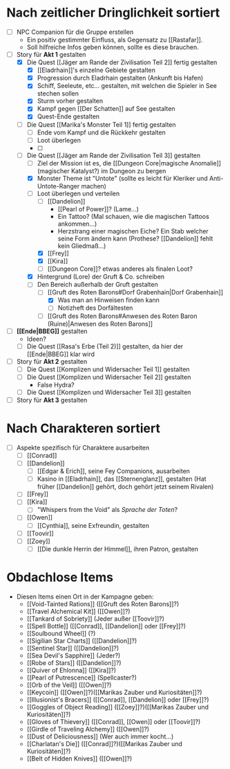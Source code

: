 # Nach zeitlicher Dringlichkeit sortiert
- [ ] NPC Companion für die Gruppe erstellen
	- Ein positiv gestimmter Einfluss, als Gegensatz zu [[Rastafar]].
	- Soll hilfreiche Infos geben können, sollte es diese brauchen.
- [ ] Story für **Akt 1** gestalten
	- [x] Die Quest [[Jäger am Rande der Zivilisation Teil 2]] fertig gestalten
		- [x] [[Eladrhain]]'s einzelne Gebiete gestalten
		- [x] Progression durch Eladrhain gestalten (Ankunft bis Hafen)
		- [x] Schiff, Seeleute, etc... gestalten, mit welchen die Spieler in See stechen sollen
		- [x] Sturm vorher gestalten
		- [x] Kampf gegen [[Der Schatten]] auf See gestalten
		- [x] Quest-Ende gestalten
	- [ ] Die Quest [[Marika's Monster Teil 1]] fertig gestalten
		- [ ] Ende vom Kampf und die Rückkehr gestalten
		- [ ] Loot überlegen
		- [ ] 
	- [ ] Die Quest [[Jäger am Rande der Zivilisation Teil 3]] gestalten
		- [ ] Ziel der Mission ist es, die [[Dungeon Core|magische Anomalie]] (magischer Katalyst?) im Dungeon zu bergen
		- [x] Monster Theme ist "Untote" (sollte es leicht für Kleriker und Anti-Untote-Ranger machen)
		- [ ] Loot überlegen und verteilen
			- [ ] [[Dandelion]] 
				- [[Pearl of Power]]? (Lame...)
				- Ein Tattoo? (Mal schauen, wie die magischen Tattoos ankommen...)
				- Herzstrang einer magischen Eiche? Ein Stab welcher seine Form ändern kann (Prothese? [[Dandelion]] fehlt kein Gliedmaß...)
			- [x] [[Frey]] 
			- [x] [[Kira]] 
			- [ ] [[Dungeon Core]]? etwas anderes als finalen Loot?
		- [x] Hintergrund (Lore) der Gruft & Co. schreiben
		- [ ] Den Bereich außerhalb der Gruft gestalten
			- [ ] [[Gruft des Roten Barons#Dorf Grabenhain|Dorf Grabenhain]]
				- [x] Was man an Hinweisen finden kann
				- [ ] Notizheft des Dorfältesten
			- [ ] [[Gruft des Roten Barons#Anwesen des Roten Baron (Ruine)|Anwesen des Roten Barons]]
- [ ] **[[Ende|BBEG]]** gestalten
	- Ideen?
	- [ ] Die Quest [[Rasa's Erbe (Teil 2)]] gestalten, da hier der [[Ende|BBEG]] klar wird
- [ ] Story für **Akt 2** gestalten
	- [ ] Die Quest [[Komplizen und Widersacher Teil 1]] gestalten
	- [ ] Die Quest [[Komplizen und Widersacher Teil 2]] gestalten
		- False Hydra?
	- [ ] Die Quest [[Komplizen und Widersacher Teil 3]] gestalten
- [ ] Story für **Akt 3** gestalten

# Nach Charakteren sortiert
- [ ] Aspekte spezifisch für Charaktere ausarbeiten
	- [ ] [[Conrad]]
	- [ ] [[Dandelion]]
		- [ ] [[Edgar & Erich]], seine Fey Companions, ausarbeiten
		- [ ] Kasino in [[Eladrhain]], das [[Sternenglanz]], gestalten (Hat früher [[Dandelion]] gehört, doch gehört jetzt seinem Rivalen)
	- [ ] [[Frey]]
	- [ ] [[Kira]]
		- [ ] "Whispers from the Void" als *Sprache der Toten*?
	- [ ] [[Owen]]
		- [ ] [[Cynthia]], seine Exfreundin, gestalten
	- [ ] [[Toovir]]
	- [ ] [[Zoey]]
		- [ ] [[Die dunkle Herrin der Himmel]], ihren Patron, gestalten

# Obdachlose Items
- Diesen Items einen Ort in der Kampagne geben:
	- [[Void-Tainted Rations]] ([[Gruft des Roten Barons]]?)
	- [[Travel Alchemical Kit]] ([[Owen]]?)
	- [[Tankard of Sobriety]] (Jeder außer [[Toovir]]?)
	- [[Spell Bottle]] ([[Conrad]], [[Dandelion]] oder [[Frey]]?)
	- [[Soulbound Wheel]] (?)
	- [[Sigilian Star Charts]] ([[Dandelion]]?)
	- [[Sentinel Star]] ([[Dandelion]]?)
	- [[Sea Devil's Sapphire]] (Jeder?)
	- [[Robe of Stars]] ([[Dandelion]]?)
	- [[Quiver of Ehlonna]] ([[Kira]]?)
	- [[Pearl of Putrescence]] (Spellcaster?)
	- [[Orb of the Veil]] ([[Owen]]?)
	- [[Keycoin]] ([[Owen]]?)([[Marikas Zauber und Kuriositäten]]?)
	- [[Illusionist's Bracers]] ([[Conrad]], [[Dandelion]] oder [[Frey]]?)
	- [[Goggles of Object Reading]] ([[Zoey]]?)([[Marikas Zauber und Kuriositäten]]?)
	- [[Gloves of Thievery]] ([[Conrad]], [[Owen]] oder [[Toovir]]?)
	- [[Girdle of Traveling Alchemy]] ([[Owen]]?)
	- [[Dust of Deliciousness]] (Wer auch immer kocht...)
	- [[Charlatan's Die]] ([[Conrad]]?)([[Marikas Zauber und Kuriositäten]]?)
	- [[Belt of Hidden Knives]] ([[Owen]]?)